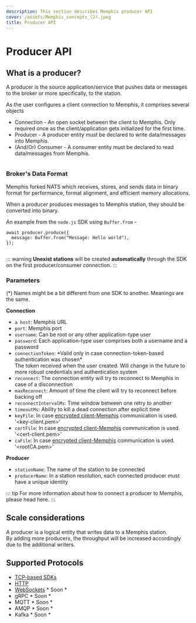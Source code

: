 ```yaml
---
description: This section describes Memphis producer API
cover: /assets/Memphis_concepts_(2).jpeg
title: Producer API
---
```


# Producer API

## What is a producer?

A producer is the source application/service that pushes data or messages to the broker or more specifically, to the station.&#x20;

As the user configures a client connection to Memphis, it comprises several objects

* Connection - An open socket between the client to Memphis. Only required once as the client/application gets initialized for the first time.
* Producer - A producer entity must be declared to write data/messages into Memphis.
* (And/Or) Consumer - A consumer entity must be declared to read data/messages from Memphis.

<figure><img src="/assets/Producer.jpeg" alt=""><figcaption></figcaption></figure>

### Broker's Data Format

Memphis forked NATS which receives, stores, and sends data in binary format for performance, format alignment, and efficient memory allocations.

When a producer produces messages to Memphis station, they should be converted into binary.

An example from the `node.js` SDK using `Buffer.from` -

```
await producer.produce({
  message: Buffer.from("Message: Hello world"),
});
```

<figure><img src="/assets/produce_1.jpeg" alt=""><figcaption></figcaption></figure>

::: warning
**Unexist stations** will be created **automatically** through the SDK on the first producer/consumer connection.
:::

### Parameters

(\*) Names might be a bit different from one SDK to another. Meanings are the same.

**Connection**

* `a host`: Memphis URL
* `port`: Memphis port
* `username`: Can be root or any other application-type user
* `password`: Each application-type user comprises both a username and a password
* `connectionToken`: \*Valid only in case connection-token-based authentication was chosen\*\
  The token received when the user created. Will change in the future to more robust credentials and authentication system
* `reconnect`: The connection entity will try to reconnect to Memphis in case of a disconnection
* `maxReconnect`: Amount of time the client will try to reconnect before backing off
* `reconnectIntervalMs`: Time window between one retry to another
* `timeoutMs`: Ability to kill a dead connection after explicit time
* `keyFile`: In case [encrypted client-Memphis](../../deployment/kubernetes/) communication is used. '\<key-client.pem>'
* `certFile`: In case [encrypted client-Memphis](../../deployment/kubernetes/) communication is used. '\<cert-client.pem>'
* `caFile`: In case [encrypted client-Memphis](../../deployment/kubernetes/) communication is used. '\<rootCA.pem>'

**Producer**

* `stationName`: The name of the station to be connected&#x20;
* `producerName`: In a station resolution, each connected producer must have a unique identity

::: tip
For more information about how to connect a producer to Memphis, please head <ContainerLink url="/client-libraries/nats-jetstream">here</ContainerLink>.
:::

## Scale considerations

A producer is a logical entity that writes data to a Memphis station.\
By adding more producers, the throughput will be increased accordingly due to the additional writers.

## Supported Protocols

* [TCP-based SDKs](broken-reference)
* [HTTP](https://github.com/memphisdev/memphis-http-proxy)
* [WebSockets](https://github.com/orgs/memphisdev/projects/2/views/1?pane=issue\&itemId=14008452) \* Soon \*
* gRPC \* Soon \*
* MQTT \* Soon \*
* AMQP \* Soon \*
* Kafka \* Soon \*

<script setup>
import ContainerLink from '../../../components/ContainerLink.vue'
</script>